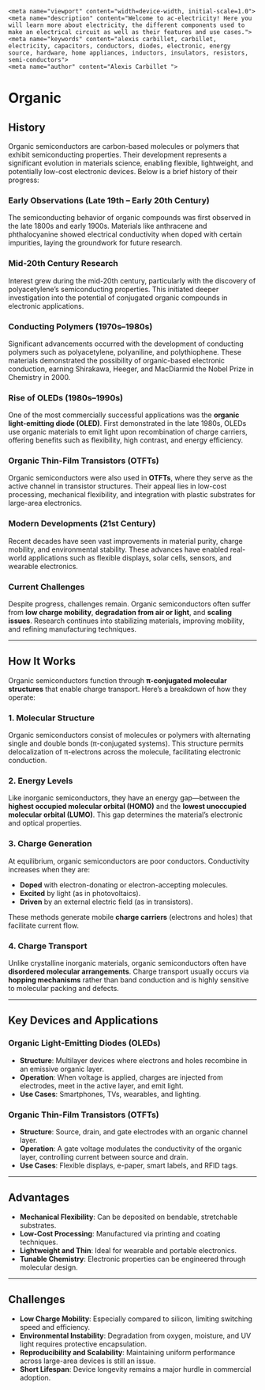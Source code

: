     <meta name="viewport" content="width=device-width, initial-scale=1.0">
    <meta name="description" content="Welcome to ac-electricity! Here you will learn more about electricity, the different components used to make an electrical circuit as well as their features and use cases.">
    <meta name="keywords" content="alexis carbillet, carbillet, electricity, capacitors, conductors, diodes, electronic, energy source, hardware, home appliances, inductors, insulators, resistors, semi-conductors">
    <meta name="author" content="Alexis Carbillet ">
</head>

# Organic

## History

Organic semiconductors are carbon-based molecules or polymers that exhibit semiconducting properties. Their development represents a significant evolution in materials science, enabling flexible, lightweight, and potentially low-cost electronic devices. Below is a brief history of their progress:

### **Early Observations (Late 19th – Early 20th Century)**

The semiconducting behavior of organic compounds was first observed in the late 1800s and early 1900s. Materials like anthracene and phthalocyanine showed electrical conductivity when doped with certain impurities, laying the groundwork for future research.

### **Mid-20th Century Research**

Interest grew during the mid-20th century, particularly with the discovery of polyacetylene’s semiconducting properties. This initiated deeper investigation into the potential of conjugated organic compounds in electronic applications.

### **Conducting Polymers (1970s–1980s)**

Significant advancements occurred with the development of conducting polymers such as polyacetylene, polyaniline, and polythiophene. These materials demonstrated the possibility of organic-based electronic conduction, earning Shirakawa, Heeger, and MacDiarmid the Nobel Prize in Chemistry in 2000.

### **Rise of OLEDs (1980s–1990s)**

One of the most commercially successful applications was the **organic light-emitting diode (OLED)**. First demonstrated in the late 1980s, OLEDs use organic materials to emit light upon recombination of charge carriers, offering benefits such as flexibility, high contrast, and energy efficiency.

### **Organic Thin-Film Transistors (OTFTs)**

Organic semiconductors were also used in **OTFTs**, where they serve as the active channel in transistor structures. Their appeal lies in low-cost processing, mechanical flexibility, and integration with plastic substrates for large-area electronics.

### **Modern Developments (21st Century)**

Recent decades have seen vast improvements in material purity, charge mobility, and environmental stability. These advances have enabled real-world applications such as flexible displays, solar cells, sensors, and wearable electronics.

### **Current Challenges**

Despite progress, challenges remain. Organic semiconductors often suffer from **low charge mobility**, **degradation from air or light**, and **scaling issues**. Research continues into stabilizing materials, improving mobility, and refining manufacturing techniques.

---

## How It Works

Organic semiconductors function through **π-conjugated molecular structures** that enable charge transport. Here’s a breakdown of how they operate:

### **1. Molecular Structure**

Organic semiconductors consist of molecules or polymers with alternating single and double bonds (π-conjugated systems). This structure permits delocalization of π-electrons across the molecule, facilitating electronic conduction.

### **2. Energy Levels**

Like inorganic semiconductors, they have an energy gap—between the **highest occupied molecular orbital (HOMO)** and the **lowest unoccupied molecular orbital (LUMO)**. This gap determines the material’s electronic and optical properties.

### **3. Charge Generation**

At equilibrium, organic semiconductors are poor conductors. Conductivity increases when they are:

* **Doped** with electron-donating or electron-accepting molecules.
* **Excited** by light (as in photovoltaics).
* **Driven** by an external electric field (as in transistors).

These methods generate mobile **charge carriers** (electrons and holes) that facilitate current flow.

### **4. Charge Transport**

Unlike crystalline inorganic materials, organic semiconductors often have **disordered molecular arrangements**. Charge transport usually occurs via **hopping mechanisms** rather than band conduction and is highly sensitive to molecular packing and defects.

---

## Key Devices and Applications

### **Organic Light-Emitting Diodes (OLEDs)**

* **Structure**: Multilayer devices where electrons and holes recombine in an emissive organic layer.
* **Operation**: When voltage is applied, charges are injected from electrodes, meet in the active layer, and emit light.
* **Use Cases**: Smartphones, TVs, wearables, and lighting.

### **Organic Thin-Film Transistors (OTFTs)**

* **Structure**: Source, drain, and gate electrodes with an organic channel layer.
* **Operation**: A gate voltage modulates the conductivity of the organic layer, controlling current between source and drain.
* **Use Cases**: Flexible displays, e-paper, smart labels, and RFID tags.

---

## Advantages

* **Mechanical Flexibility**: Can be deposited on bendable, stretchable substrates.
* **Low-Cost Processing**: Manufactured via printing and coating techniques.
* **Lightweight and Thin**: Ideal for wearable and portable electronics.
* **Tunable Chemistry**: Electronic properties can be engineered through molecular design.

---

## Challenges

* **Low Charge Mobility**: Especially compared to silicon, limiting switching speed and efficiency.
* **Environmental Instability**: Degradation from oxygen, moisture, and UV light requires protective encapsulation.
* **Reproducibility and Scalability**: Maintaining uniform performance across large-area devices is still an issue.
* **Short Lifespan**: Device longevity remains a major hurdle in commercial adoption.
